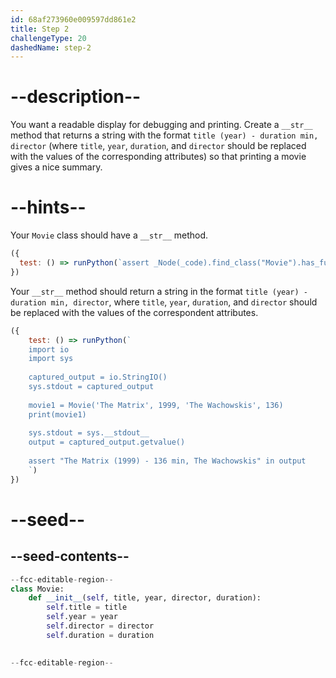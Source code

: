 ```yaml
---
id: 68af273960e009597dd861e2
title: Step 2
challengeType: 20
dashedName: step-2
---
```


# --description--

You want a readable display for debugging and printing. Create a `__str__` method that returns a string with the format `title (year) - duration min, director` (where `title`, `year`, `duration`, and `director` should be replaced with the values of the corresponding attributes) so that printing a movie gives a nice summary.

# --hints--

Your `Movie` class should have a `__str__` method.

```js
({
  test: () => runPython(`assert _Node(_code).find_class("Movie").has_function("__str__")`)
})
```

Your `__str__` method should return a string in the format `title (year) - duration min, director`, where `title`, `year`, `duration`, and `director` should be replaced with the values of the correspondent attributes.

```js
({
    test: () => runPython(`
    import io
    import sys
        
    captured_output = io.StringIO()
    sys.stdout = captured_output
        
    movie1 = Movie('The Matrix', 1999, 'The Wachowskis', 136)
    print(movie1)
        
    sys.stdout = sys.__stdout__
    output = captured_output.getvalue()
        
    assert "The Matrix (1999) - 136 min, The Wachowskis" in output
    `)
})
```

# --seed--

## --seed-contents--

```py
--fcc-editable-region--
class Movie:
    def __init__(self, title, year, director, duration):
        self.title = title
        self.year = year
        self.director = director
        self.duration = duration

    
--fcc-editable-region--
```

